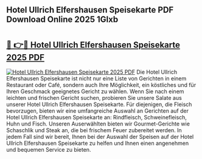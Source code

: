 ## Hotel Ullrich Elfershausen Speisekarte PDF Download Online 2025 1Glxb

# <h2><a href="http://gc6tht.nevu.top/?p=Hotel+Ullrich+Elfershausen+Speisekarte">🔗 👉🔴 Hotel Ullrich Elfershausen Speisekarte 2025 PDF</a></h2>

[![Hotel Ullrich Elfershausen Speisekarte 2025 PDF](https://i.imgur.com/dBaPXMq.png)](http://gc6tht.nevu.top/?p=Hotel+Ullrich+Elfershausen+Speisekarte)
Die Hotel Ullrich Elfershausen Speisekarte ist nicht nur eine Liste von Gerichten in einem Restaurant oder Café, sondern auch Ihre Möglichkeit, ein köstliches und für Ihren Geschmack geeignetes Gericht zu wählen. Wenn Sie nach einem leichten und frischen Gericht suchen, probieren Sie unsere Salate aus unserer Hotel Ullrich Elfershausen Speisekarte. Für diejenigen, die Fleisch bevorzugen, bieten wir eine umfangreiche Auswahl an Gerichten auf der Hotel Ullrich Elfershausen Speisekarte an: Rindfleisch, Schweinefleisch, Huhn und Fisch. Unseren Auserwählten bieten wir Gourmet-Gerichte wie Schaschlik und Steak an, die bei frischem Feuer zubereitet werden. In jedem Fall sind wir bereit, Ihnen bei der Auswahl der Speisen auf der Hotel Ullrich Elfershausen Speisekarte zu helfen und Ihnen einen angenehmen und bequemen Service zu bieten.
